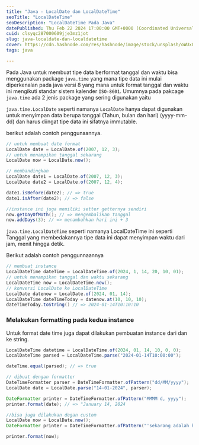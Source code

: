 ```yaml
---
title: "Java - LocalDate dan LocalDateTime"
seoTitle: "LocalDateTime"
seoDescription: "LocalDateTime Pada Java"
datePublished: Thu Feb 22 2024 17:00:00 GMT+0000 (Coordinated Universal Time)
cuid: clsyqc287000609jje3mz1jot
slug: java-localdate-dan-localdatetime
cover: https://cdn.hashnode.com/res/hashnode/image/stock/unsplash/oWUx0ON3EVc/upload/4192c01c988b0073eb169c1e0579b9b3.jpeg
tags: java

---
```


Pada Java untuk membuat tipe data berformat tanggal dan waktu bisa menggunakan package `java.time` yang mana tipe data ini mulai diperkenalan pada java versi 8 yang mana untuk format tanggal dan waktu ini mengikuti standar sistem kalender `ISO-8601`. Umumnya pada pakcage `java.time` ada 2 jenis package yang sering digunakan yaitu

`java.time.LocalDate` seperti namanya `LocalDate` hanya dapat digunakan untuk menyimpan data berupa tanggal (Tahun, bulan dan hari) (yyyy-mm-dd) dan harus diingat tipe data ini sifatnya immutable.

berikut adalah contoh penggunaannya.

```java
// untuk membuat date format
LocalDate date = LocalDate.of(2007, 12, 3);
// untuk menampikan tanggal sekarang
LocalDate now = LocalDate.now();

// membandingkan
LocalDate date1 = LocalDate.of(2007, 12, 3);
LocalDate date2 = LocalDate.of(2007, 12, 4);

date1.isBefore(date2); // => true
date1.isAfter(date2); // => false

//instance ini juga memiliki setter getternya sendiri
now.getDayOfMoth(); // => mengembalikan tanggal
now.addDays(3); // => menambahkan hari ini + 3
```

`java.time.LocalDateTime` seperti namanya LocalDateTime ini seperti Tanggal yang membedakannya tipe data ini dapat menyimpan waktu dari jam, menit hingga detik.

Berikut adalah contoh penggunnaannya

```java
// membuat instance
LocalDateTime dateTime = LocalDateTime.of(2024, 1, 14, 20, 10, 01);
// untuk menampikan tanggal dan waktu sekarang
LocalDateTime now = LocalDateTime.now();
// konversi LocalDate ke LocalDateTime
LocalDate datenow = LocalDate.of(2024, 01, 14);
LocalDateTime dateTimeToday = datenow.at(10, 10, 10);
dateTimeToday.toString() // => 2024-01-14T10:10:10
```

### **Melakukan formatting pada kedua instance**

Untuk format date time juga dapat dilakukan pembuatan instance dari dan ke string.

```java
LocalDateTime datetime = LocalDateTime.of(2024, 01, 14, 10, 0, 0);
LocalDateTime parsed = LocalDateTime.parse("2024-01-14T10:00:00");

dateTime.equal(parsed); // => true

// dibuat dengan formatter
DateTimeFormatter parser = DateTimeFormatter.ofPattern("dd/MM/yyyy");
LocalDate date = LocalDate.parse("14-01-2024", parser);

DateFormatter printer = DateTimeFormatter.ofPattern("MMMM d, yyyy");
printer.format(date); // => "January 14, 2024

//bisa juga dilakukan degan custom
LocalDate now = LocalDate.now();
DateFormatter printer = DateTimeFormatter.ofPattern("'sekarang adalah hari 'EEEE d, yyyy");

printer.format(now);
```